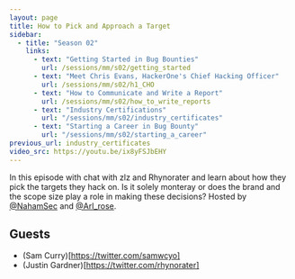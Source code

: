 ```yaml
---
layout: page
title: How to Pick and Approach a Target
sidebar:
  - title: "Season 02"
    links:
      - text: "Getting Started in Bug Bounties"
        url: /sessions/mm/s02/getting_started
      - text: "Meet Chris Evans, HackerOne's Chief Hacking Officer"
        url: /sessions/mm/s02/h1_CHO
      - text: "How to Communicate and Write a Report"
        url: /sessions/mm/s02/how_to_write_reports
      - text: "Industry Certifications"
        url: "/sessions/mm/s02/industry_certificates"
      - text: "Starting a Career in Bug Bounty"
        url: "/sessions/mm/s02/starting_a_career"        
previous_url: industry_certificates
video_src: https://youtu.be/ix8yFSJbEHY
---
```


In this episode with chat with zlz and Rhynorater and learn about how they pick the targets they hack on. Is it solely monteray or does the brand and the scope size play a role in making these decisions? Hosted by [@NahamSec](https://twitter.com/NahamSec) and [@Arl_rose](https://twitter.com/arl_rose).

Guests
-----------------

- (Sam Curry)[https://twitter.com/samwcyo]
- (Justin Gardner)[https://twitter.com/rhynorater]